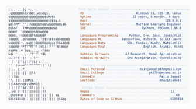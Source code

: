 <picture>
  <source srcset="https://raw.githubusercontent.com/mmazinjameel/mmazinjameel/main/dark_mode.svg?v=1752063669" media="(prefers-color-scheme: dark)">
  <img src="https://raw.githubusercontent.com/mmazinjameel/mmazinjameel/main/light_mode.svg?v=1752063669">
</picture>
